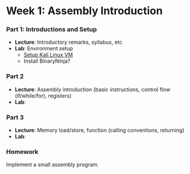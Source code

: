 # Week 1: Assembly Introduction

### Part 1: Introductions and Setup

- **Lecture**: Introductory remarks, syllabus, etc
- **Lab**: Environment setup
  - [Setup Kali Linux VM](https://www.kali.org/docs/virtualization/install-vmware-silicon-host/)
  - Install BinaryNinja?

### Part 2

- **Lecture**: Assembly introduction (basic instructions, control flow (if/while/for), registers)
- **Lab**: 

### Part 3

- **Lecture**: Memory load/store, function (calling conventions, returning)
- **Lab**: 

### Homework

Implement a small assembly program.

